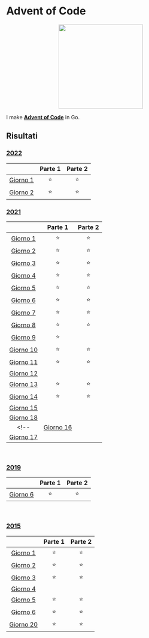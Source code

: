 # Advent of Code
<p align="center">
    <img src="https://user-images.githubusercontent.com/16360374/49324718-7954f100-f4e8-11e8-8ef6-1b701afc504f.png" width="225"/>
</p>  

I make [**Advent of Code**](http://adventofcode.com/) in Go.

## Risultati

### [2022](https://github.com/zAiro12/AdventOfCode/tree/main/2022)

|         | Parte 1 | Parte 2 |
| :-----: | :-----: | :-----: |
| [Giorno 1](https://adventofcode.com/2022/day/1)     | ⭐ | ⭐ |
| [Giorno 2](https://adventofcode.com/2022/day/2)     | ⭐ | ⭐ |
<!-- 
| [Giorno 3](https://adventofcode.com/2022/day/3)     | ⭐ | ⭐ |
| [Giorno 4](https://adventofcode.com/2022/day/4)     | ⭐ | ⭐ | 
| [Giorno 5](https://adventofcode.com/2022/day/5)     | ⭐ | ⭐ | 
| [Giorno 6](https://adventofcode.com/2022/day/6)     | ⭐ | ⭐ | 
| [Giorno 7](https://adventofcode.com/2022/day/7)     | ⭐ | ⭐ | 
| [Giorno 8](https://adventofcode.com/2022/day/8)     | ⭐ | ⭐ | 
| [Giorno 9](https://adventofcode.com/2022/day/9)     | ⭐ | ⭐ | 
| [Giorno 10](https://adventofcode.com/2022/day/10)   | ⭐ | ⭐ | 
-->

### [2021](https://github.com/zAiro12/AdventOfCode/tree/main/2021)

|         | Parte 1 | Parte 2 |
| :-----: | :-----: | :-----: |
| [Giorno 1](https://adventofcode.com/2021/day/1)   | ⭐ | ⭐ |
| [Giorno 2](https://adventofcode.com/2021/day/2)   | ⭐ | ⭐ |
| [Giorno 3](https://adventofcode.com/2021/day/3)   | ⭐ | ⭐ |
| [Giorno 4](https://adventofcode.com/2021/day/4)   | ⭐ | ⭐ |
| [Giorno 5](https://adventofcode.com/2021/day/5)   | ⭐ | ⭐ |
| [Giorno 6](https://adventofcode.com/2021/day/6)   | ⭐ | ⭐ |
| [Giorno 7](https://adventofcode.com/2021/day/7)   | ⭐ | ⭐ |
| [Giorno 8](https://adventofcode.com/2021/day/8)   | ⭐ | ⭐ |
| [Giorno 9](https://adventofcode.com/2021/day/9)   | ⭐ |  |
| [Giorno 10](https://adventofcode.com/2021/day/10) | ⭐ | ⭐ |
| [Giorno 11](https://adventofcode.com/2021/day/11) | ⭐ | ⭐ |
| [Giorno 12](https://adventofcode.com/2021/day/12) |  |  |
| [Giorno 13](https://adventofcode.com/2021/day/13) | ⭐ | ⭐ |
| [Giorno 14](https://adventofcode.com/2021/day/14) | ⭐ | ⭐ |
| [Giorno 15](https://adventofcode.com/2021/day/15) |  |  |
| [Giorno 18](https://adventofcode.com/2021/day/18) |  |  |
<!-- | [Giorno 16](https://adventofcode.com/2021/day/16) |  |  |
| [Giorno 17](https://adventofcode.com/2021/day/17) |  |  | -->

<br>

### [2019](https://github.com/zAiro12/AdventOfCode/tree/main/2019)
|         | Parte 1 | Parte 2 |
| :-----: | :-----: | :-----: |
| [Giorno 6](https://adventofcode.com/2019/day/6)   | ⭐ | ⭐ |

<br>

### [2015](https://github.com/zAiro12/AdventOfCode/tree/main/2015)
|         | Parte 1 | Parte 2 |
| :-----: | :-----: | :-----: |
| [Giorno 1](https://adventofcode.com/2015/day/1)     | ⭐ | ⭐ |
| [Giorno 2](https://adventofcode.com/2015/day/2)     | ⭐ | ⭐ |
| [Giorno 3](https://adventofcode.com/2015/day/3)     | ⭐ | ⭐ |
| [Giorno 4](https://adventofcode.com/2015/day/4)     |  |  |
| [Giorno 5](https://adventofcode.com/2015/day/5)     | ⭐ | ⭐ |
| [Giorno 6](https://adventofcode.com/2015/day/6)     | ⭐ | ⭐ |
| [Giorno 20](https://adventofcode.com/2015/day/20)   | ⭐ | ⭐ |
